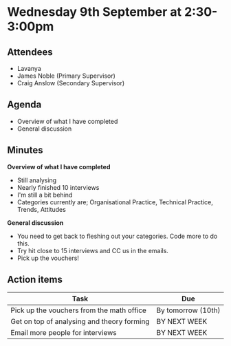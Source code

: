 # Wednesday 9th September at 2:30-3:00pm

## Attendees

- Lavanya
- James Noble (Primary Supervisor)
- Craig Anslow (Secondary Supervisor)

## Agenda

- Overview of what I have completed
- General discussion

## Minutes

**Overview of what I have completed**

- Still analysing
- Nearly finished 10 interviews
- I'm still a bit behind
- Categories currently are; Organisational Practice, Technical Practice, Trends, Attitudes

**General discussion**

- You need to get back to fleshing out your categories. Code more to do this.
- Try hit close to 15 interviews and CC us in the emails.
- Pick up the vouchers!

## Action items

| Task                                       | Due                |
| ------------------------------------------ | ------------------ |
| Pick up the vouchers from the math office  | By tomorrow (10th) |
| Get on top of analysing and theory forming | BY NEXT WEEK       |
| Email more people for interviews           | BY NEXT WEEK       |
